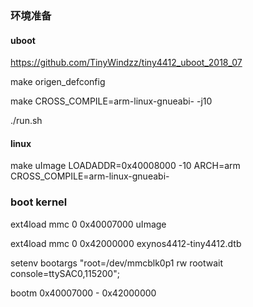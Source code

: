 ### 环境准备

#### uboot

https://github.com/TinyWindzz/tiny4412_uboot_2018_07

make origen_defconfig

make CROSS_COMPILE=arm-linux-gnueabi- -j10

./run.sh

#### linux

make uImage LOADADDR=0x40008000 -10 ARCH=arm CROSS_COMPILE=arm-linux-gnueabi-

### boot kernel

ext4load mmc 0 0x40007000 uImage

ext4load mmc 0 0x42000000 exynos4412-tiny4412.dtb

setenv bootargs "root=/dev/mmcblk0p1 rw rootwait console=ttySAC0,115200";

bootm 0x40007000 - 0x42000000
